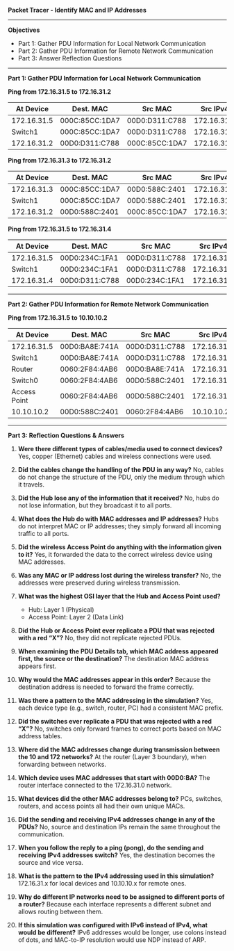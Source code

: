 **Packet Tracer - Identify MAC and IP Addresses**

---

**Objectives**

* Part 1: Gather PDU Information for Local Network Communication
* Part 2: Gather PDU Information for Remote Network Communication
* Part 3: Answer Reflection Questions

---

**Part 1: Gather PDU Information for Local Network Communication**

**Ping from 172.16.31.5 to 172.16.31.2**

| At Device   | Dest. MAC        | Src MAC          | Src IPv4    | Dest IPv4   |
| ----------- | ---------------- | ---------------- | ----------- | ----------- |
| 172.16.31.5 | 000C:85CC:1DA7   | 00D0\:D311\:C788 | 172.16.31.5 | 172.16.31.2 |
| Switch1     | 000C:85CC:1DA7   | 00D0\:D311\:C788 | 172.16.31.5 | 172.16.31.2 |
| 172.16.31.2 | 00D0\:D311\:C788 | 000C:85CC:1DA7   | 172.16.31.2 | 172.16.31.5 |

**Ping from 172.16.31.3 to 172.16.31.2**

| At Device   | Dest. MAC      | Src MAC        | Src IPv4    | Dest IPv4   |
| ----------- | -------------- | -------------- | ----------- | ----------- |
| 172.16.31.3 | 000C:85CC:1DA7 | 00D0:588C:2401 | 172.16.31.3 | 172.16.31.2 |
| Switch1     | 000C:85CC:1DA7 | 00D0:588C:2401 | 172.16.31.3 | 172.16.31.2 |
| 172.16.31.2 | 00D0:588C:2401 | 000C:85CC:1DA7 | 172.16.31.2 | 172.16.31.3 |

**Ping from 172.16.31.5 to 172.16.31.4**

| At Device   | Dest. MAC        | Src MAC          | Src IPv4    | Dest IPv4   |
| ----------- | ---------------- | ---------------- | ----------- | ----------- |
| 172.16.31.5 | 00D0:234C:1FA1   | 00D0\:D311\:C788 | 172.16.31.5 | 172.16.31.4 |
| Switch1     | 00D0:234C:1FA1   | 00D0\:D311\:C788 | 172.16.31.5 | 172.16.31.4 |
| 172.16.31.4 | 00D0\:D311\:C788 | 00D0:234C:1FA1   | 172.16.31.4 | 172.16.31.5 |

---

**Part 2: Gather PDU Information for Remote Network Communication**

**Ping from 172.16.31.5 to 10.10.10.2**

| At Device    | Dest. MAC       | Src MAC          | Src IPv4    | Dest IPv4   |
| ------------ | --------------- | ---------------- | ----------- | ----------- |
| 172.16.31.5  | 00D0\:BA8E:741A | 00D0\:D311\:C788 | 172.16.31.5 | 10.10.10.2  |
| Switch1      | 00D0\:BA8E:741A | 00D0\:D311\:C788 | 172.16.31.5 | 10.10.10.2  |
| Router       | 0060:2F84:4AB6  | 00D0\:BA8E:741A  | 172.16.31.5 | 10.10.10.2  |
| Switch0      | 0060:2F84:4AB6  | 00D0:588C:2401   | 172.16.31.5 | 10.10.10.2  |
| Access Point | 0060:2F84:4AB6  | 00D0:588C:2401   | 172.16.31.5 | 10.10.10.2  |
| 10.10.10.2   | 00D0:588C:2401  | 0060:2F84:4AB6   | 10.10.10.2  | 172.16.31.5 |

---

**Part 3: Reflection Questions & Answers**

1. **Were there different types of cables/media used to connect devices?**
   Yes, copper (Ethernet) cables and wireless connections were used.

2. **Did the cables change the handling of the PDU in any way?**
   No, cables do not change the structure of the PDU, only the medium through which it travels.

3. **Did the Hub lose any of the information that it received?**
   No, hubs do not lose information, but they broadcast it to all ports.

4. **What does the Hub do with MAC addresses and IP addresses?**
   Hubs do not interpret MAC or IP addresses; they simply forward all incoming traffic to all ports.

5. **Did the wireless Access Point do anything with the information given to it?**
   Yes, it forwarded the data to the correct wireless device using MAC addresses.

6. **Was any MAC or IP address lost during the wireless transfer?**
   No, the addresses were preserved during wireless transmission.

7. **What was the highest OSI layer that the Hub and Access Point used?**

   * Hub: Layer 1 (Physical)
   * Access Point: Layer 2 (Data Link)

8. **Did the Hub or Access Point ever replicate a PDU that was rejected with a red “X”?**
   No, they did not replicate rejected PDUs.

9. **When examining the PDU Details tab, which MAC address appeared first, the source or the destination?**
   The destination MAC address appears first.

10. **Why would the MAC addresses appear in this order?**
    Because the destination address is needed to forward the frame correctly.

11. **Was there a pattern to the MAC addressing in the simulation?**
    Yes, each device type (e.g., switch, router, PC) had a consistent MAC prefix.

12. **Did the switches ever replicate a PDU that was rejected with a red “X”?**
    No, switches only forward frames to correct ports based on MAC address tables.

13. **Where did the MAC addresses change during transmission between the 10 and 172 networks?**
    At the router (Layer 3 boundary), when forwarding between networks.

14. **Which device uses MAC addresses that start with 00D0\:BA?**
    The router interface connected to the 172.16.31.0 network.

15. **What devices did the other MAC addresses belong to?**
    PCs, switches, routers, and access points all had their own unique MACs.

16. **Did the sending and receiving IPv4 addresses change in any of the PDUs?**
    No, source and destination IPs remain the same throughout the communication.

17. **When you follow the reply to a ping (pong), do the sending and receiving IPv4 addresses switch?**
    Yes, the destination becomes the source and vice versa.

18. **What is the pattern to the IPv4 addressing used in this simulation?**
    172.16.31.x for local devices and 10.10.10.x for remote ones.

19. **Why do different IP networks need to be assigned to different ports of a router?**
    Because each interface represents a different subnet and allows routing between them.

20. **If this simulation was configured with IPv6 instead of IPv4, what would be different?**
    IPv6 addresses would be longer, use colons instead of dots, and MAC-to-IP resolution would use NDP instead of ARP.

